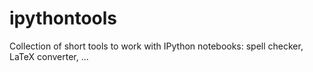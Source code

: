 ipythontools
============

Collection of short tools to work with IPython notebooks: spell checker, LaTeX converter, ...

